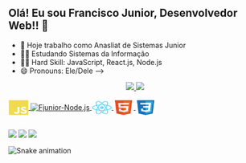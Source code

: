 ## Olá! Eu sou Francisco Junior, Desenvolvedor Web!! 👋

- 🔭 Hoje trabalho como Anasliat de Sistemas Junior
- 👨‍🎓 Estudando Sistemas da Informação
- 👨‍💻 Hard Skill: JavaScript, React.js, Node.js
- 😄 Pronouns: Ele/Dele
-->

<div align="center">
  <a href="https://github.com/Fjunior08">
  <img height="140em" src="https://github-readme-stats.vercel.app/api?username=Fjunior08&show_icons=true&theme=tokyonight&include_all_commits=true&count_private=true"/>
  <img height="140em" src="https://github-readme-stats.vercel.app/api/top-langs/?username=Fjunior08&layout=compact&langs_count=7&theme=tokyonight"/>
</div>
  <div style="display: inline_block"><br>
  <img align="center" alt="Fjunior-Js" height="30" width="40" src="https://raw.githubusercontent.com/devicons/devicon/master/icons/javascript/javascript-plain.svg">
  <img align="center" alt="Fjunior-Node.js" height="30" width="40" src="https://cdn.jsdelivr.net/gh/devicons/devicon/icons/nodejs/nodejs-original.svg">
  <img align="center" alt="Fjunior-React" height="30" width="40" src="https://raw.githubusercontent.com/devicons/devicon/master/icons/react/react-original.svg">
  <img align="center" alt="Fjunior-HTML" height="30" width="40" src="https://raw.githubusercontent.com/devicons/devicon/master/icons/html5/html5-original.svg">
  <img align="center" alt="Fjunior-CSS" height="30" width="40" src="https://raw.githubusercontent.com/devicons/devicon/master/icons/css3/css3-original.svg">
  
</div>
  
  ##
  
  <div> 
 <a href="https://discord.gg/F.junior08#4097" target="_blank"><img src="https://img.shields.io/badge/Discord-7289DA?style=for-the-badge&logo=discord&logoColor=white" target="_blank"></a> 
  <a href = "mailto:juniorlina872@gmail.com"><img src="https://img.shields.io/badge/-Gmail-%23333?style=for-the-badge&logo=gmail&logoColor=white" target="_blank"></a>
  <a href="https://www.linkedin.com/in/francisco-j%C3%BAnior-4b4a02119/" target="_blank"><img src="https://img.shields.io/badge/-LinkedIn-%230077B5?style=for-the-badge&logo=linkedin&logoColor=white" target="_blank"></a> 
 
  ![Snake animation](https://github.com/Fjunior08/Fjunior08/blob/output/github-contribution-grid-snake.svg)
 
</div>

